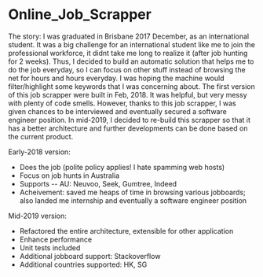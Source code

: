 # Online_Job_Scrapper
The story: I was graduated in Brisbane 2017 December, as an international student. It was a big challenge for an international student like me to join the professional workforce, it didnt take me long to realize it (after job hunting for 2 weeks). Thus, I decided to build an automatic solution that helps me to do the job everyday, so I can focus on other stuff instead of browsing the net for hours and hours everyday. I was hoping the machine would filter/highlight some keywords that I was concerning about. The first version of this job scrapper were built in Feb, 2018. It was helpful, but very messy with plenty of code smells. However, thanks to this job scrapper, I was given chances to be interviewed and eventually secured a software engineer position. In mid-2019, I decided to re-build this scrapper so that it has a better architecture and further developments can be done based on the current product.

Early-2018 version:
- Does the job (polite policy applies! I hate spamming web hosts)
- Focus on job hunts in Australia
- Supports -- AU: Neuvoo, Seek, Gumtree, Indeed
- Acheivement: saved me heaps of time in browsing various jobboards; also landed me internship and eventually a software engineer position

Mid-2019 version:
- Refactored the entire architecture, extensible for other application
- Enhance performance
- Unit tests included
- Additional jobboard support: Stackoverflow
- Additional countries supported: HK, SG

